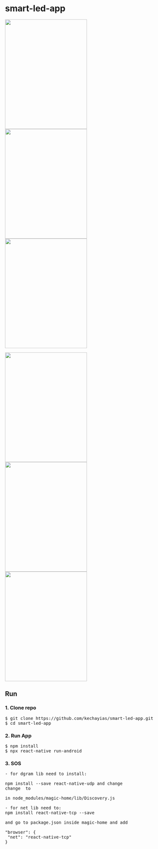 # smart-led-app
<p float="left"> 
  <img src="https://user-images.githubusercontent.com/70820055/165295732-31f56d2d-ce2d-447e-839c-3822cfd685f1.png" width=270 height=360> 
  <img src="https://user-images.githubusercontent.com/70820055/165295748-fd656061-1c40-4958-bc78-9ea2a0010f54.png" width=270 height=360> 
  <img src="https://user-images.githubusercontent.com/70820055/165295761-0b64e4df-d444-426e-b376-3bea16b39899.png" width=270 height=360> 
</p> <p float="left"> 
  <img src="https://user-images.githubusercontent.com/70820055/165295775-3eb8d225-8306-4a31-a237-4eec9f2e1be8.png" width=270 height=360> 
  <img src="https://user-images.githubusercontent.com/70820055/165295783-20f89634-fa7f-4e91-9fbf-e5c4c49b23e0.png" width=270 height=360> 
  <img src="https://user-images.githubusercontent.com/70820055/165295791-f9917bea-c4a5-4ac4-b9b9-136f26082bef.png" width=270 height=360> 
</p>

## Run
### <b> 1. Clone repo </b> <br/>
<pre>
$ git clone https://github.com/kechayias/smart-led-app.git
$ cd smart-led-app
</pre>
  
### <b> 2. Run App </b> <br/>
<pre>
$ npm install
$ npx react-native run-android
</pre>


### <b> 3. SOS </b> <br/>
<pre>
- for dgram lib need to install:<br/>
npm install --save react-native-udp and change 
change <const dgram = require('dgram');> to <import dgram from 'react-native-udp'> <br/>
in node_modules/magic-home/lib/Discovery.js

- for net lib need to:
npm install react-native-tcp --save <br/>
and go to package.json inside magic-home and add <br/>
"browser": {
 "net": "react-native-tcp"
}
</pre>


